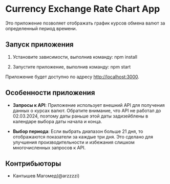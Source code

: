 # Currency Exchange Rate Chart App

Это приложение позволяет отображать график курсов обмена валют за определенный период времени.

## Запуск приложения

1. Установите зависимости, выполнив команду:
   npm install

2. Запустите приложение, выполнив команду:
   npm start

Приложение будет доступно по адресу [http://localhost:3000](http://localhost:3000).

## Особенности приложения

- **Запросы к API**: Приложение использует внешний API для получения данных о курсах валют. Обратите внимание, что API не работал до 02.03.2024, поэтому даты раньше этой даты задизейблены в календаре выбора даты начала и конца.

- **Выбор периода**: Если выбрать диапазон больше 21 дня, то отображаются показатели за каждые три дня. Это сделано для улучшения производительности и избежания слишком многочисленных запросов к API.

## Контрибьюторы

- Кантышев Магомед(@arzzzzi)
